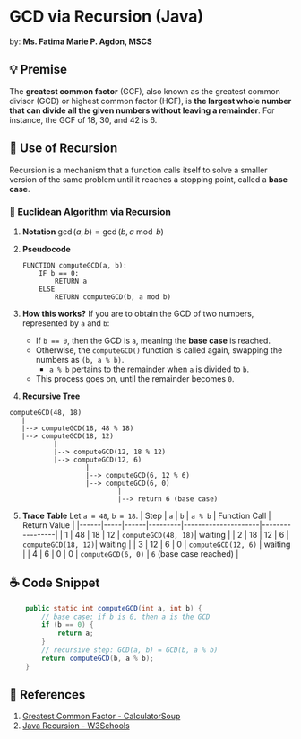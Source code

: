 # GCD via Recursion (Java)
by: **Ms. Fatima Marie P. Agdon, MSCS**

## 💡 Premise
The **greatest common factor** (GCF), also known as the greatest common divisor (GCD) or highest common factor (HCF), is **the largest whole number that can divide all the given numbers without leaving a remainder**. For instance, the GCF of 18, 30, and 42 is 6.

## 🔁 Use of Recursion
Recursion is a mechanism that a function calls itself to solve a smaller version of the same problem until it reaches a stopping point, called a **base case**.

### 🧮 Euclidean Algorithm via Recursion
1. **Notation**
    $\gcd(a, b) = \gcd(b, a \bmod b)$

2. **Pseudocode**
    ```
    FUNCTION computeGCD(a, b):
        IF b == 0:
            RETURN a
        ELSE
            RETURN computeGCD(b, a mod b)
    ```
3. **How this works?**
    If you are to obtain the GCD of two numbers, represented by `a` and `b`:
    - If `b == 0`, then the GCD is `a`, meaning the **base case** is reached.
    - Otherwise, the `computeGCD()` function is called again, swapping the numbers as `(b, a % b)`.
        - `a % b` pertains to the remainder when `a` is divided to `b`.
    - This process goes on, until the remainder becomes `0`.

4. **Recursive Tree**
```
computeGCD(48, 18)
   |
   |--> computeGCD(18, 48 % 18)
   |--> computeGCD(18, 12)
           |
           |--> computeGCD(12, 18 % 12)
           |--> computeGCD(12, 6)
                   |
                   |--> computeGCD(6, 12 % 6)
                   |--> computeGCD(6, 0)
                           |
                           |--> return 6 (base case)

```

5. **Trace Table**
Let `a = 48`, `b = 18`.
| Step | `a` | `b`  | `a % b` | Function Call       |   Return Value  |
|------|-----|------|---------|---------------------|-----------------|
|  1   | 48  |  18  |    12   | `computeGCD(48, 18)`|    waiting      |
|  2   | 18  |  12  |    6    | `computeGCD(18, 12)`|    waiting      |
|  3   | 12  |  6   |    0    | `computeGCD(12, 6)` |    waiting      |
|  4   | 6   |  0   |    0    | `computeGCD(6, 0)`  |    `6` (base case reached)      |

## ☕ Code Snippet
```java
    public static int computeGCD(int a, int b) {
        // base case: if b is 0, then a is the GCD
        if (b == 0) {
            return a;
        }
        // recursive step: GCD(a, b) = GCD(b, a % b)
        return computeGCD(b, a % b);
    }
```

## 📖 References
1. [Greatest Common Factor - CalculatorSoup](https://www.calculatorsoup.com/calculators/math/gcf.php)
2. [Java Recursion - W3Schools](https://www.w3schools.com/java/java_recursion.asp)


